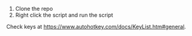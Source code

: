 1. Clone the repo
2. Right click the script and run the script



Check keys at https://www.autohotkey.com/docs/KeyList.htm#general.
